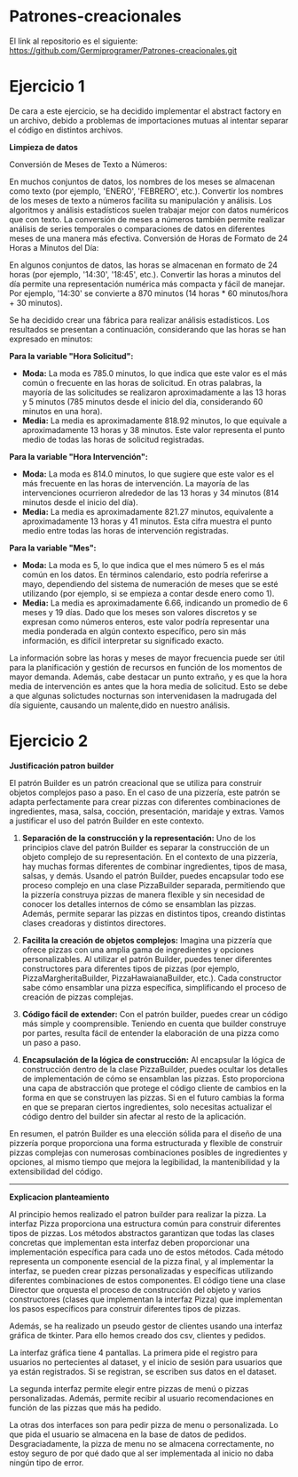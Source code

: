 # Patrones-creacionales

El link al repositorio es el siguiente: https://github.com/Germiprogramer/Patrones-creacionales.git

# Ejercicio 1

De cara a este ejercicio, se ha decidido implementar el abstract factory en un archivo, debido a problemas de importaciones mutuas al intentar separar el código en distintos archivos.

**Limpieza de datos**

Conversión de Meses de Texto a Números:

En muchos conjuntos de datos, los nombres de los meses se almacenan como texto (por ejemplo, 'ENERO', 'FEBRERO', etc.).
Convertir los nombres de los meses de texto a números facilita su manipulación y análisis. Los algoritmos y análisis estadísticos suelen trabajar mejor con datos numéricos que con texto.
La conversión de meses a números también permite realizar análisis de series temporales o comparaciones de datos en diferentes meses de una manera más efectiva.
Conversión de Horas de Formato de 24 Horas a Minutos del Día:

En algunos conjuntos de datos, las horas se almacenan en formato de 24 horas (por ejemplo, '14:30', '18:45', etc.).
Convertir las horas a minutos del día permite una representación numérica más compacta y fácil de manejar. Por ejemplo, '14:30' se convierte a 870 minutos (14 horas * 60 minutos/hora + 30 minutos).

Se ha decidido crear una fábrica para realizar análisis estadísticos. Los resultados se presentan a continuación, considerando que las horas se han expresado en minutos:

**Para la variable "Hora Solicitud":**
- **Moda:** La moda es 785.0 minutos, lo que indica que este valor es el más común o frecuente en las horas de solicitud. En otras palabras, la mayoría de las solicitudes se realizaron aproximadamente a las 13 horas y 5 minutos (785 minutos desde el inicio del día, considerando 60 minutos en una hora).
- **Media:** La media es aproximadamente 818.92 minutos, lo que equivale a aproximadamente 13 horas y 38 minutos. Este valor representa el punto medio de todas las horas de solicitud registradas.

**Para la variable "Hora Intervención":**
- **Moda:** La moda es 814.0 minutos, lo que sugiere que este valor es el más frecuente en las horas de intervención. La mayoría de las intervenciones ocurrieron alrededor de las 13 horas y 34 minutos (814 minutos desde el inicio del día).
- **Media:** La media es aproximadamente 821.27 minutos, equivalente a aproximadamente 13 horas y 41 minutos. Esta cifra muestra el punto medio entre todas las horas de intervención registradas.

**Para la variable "Mes":**
- **Moda:** La moda es 5, lo que indica que el mes número 5 es el más común en los datos. En términos calendario, esto podría referirse a mayo, dependiendo del sistema de numeración de meses que se esté utilizando (por ejemplo, si se empieza a contar desde enero como 1).
- **Media:** La media es aproximadamente 6.66, indicando un promedio de 6 meses y 19 días. Dado que los meses son valores discretos y se expresan como números enteros, este valor podría representar una media ponderada en algún contexto específico, pero sin más información, es difícil interpretar su significado exacto.

La información sobre las horas y meses de mayor frecuencia puede ser útil para la planificación y gestión de recursos en función de los momentos de mayor demanda. Además, cabe destacar un punto extraño, y es que la hora media de intervención es antes que la hora media de solicitud. Esto se debe a que algunas solictudes nocturnas son intervenidasen la madrugada del día siguiente, causando un malente,dido en nuestro análisis.

# Ejercicio 2

**Justificación patron builder**

El patrón Builder es un patrón creacional que se utiliza para construir objetos complejos paso a paso. En el caso de una pizzería, este patrón se adapta perfectamente para crear pizzas con diferentes combinaciones de ingredientes, masa, salsa, cocción, presentación, maridaje y extras. Vamos a justificar el uso del patrón Builder en este contexto.

1. **Separación de la construcción y la representación:** Uno de los principios clave del patrón Builder es separar la construcción de un objeto complejo de su representación. En el contexto de una pizzería, hay muchas formas diferentes de combinar ingredientes, tipos de masa, salsas, y demás. Usando el patrón Builder, puedes encapsular todo ese proceso complejo en una clase PizzaBuilder separada, permitiendo que la pizzería construya pizzas de manera flexible y sin necesidad de conocer los detalles internos de cómo se ensamblan las pizzas. Además, permite separar las pizzas en distintos tipos, creando distintas clases creadoras y distintos directores.

2. **Facilita la creación de objetos complejos:** Imagina una pizzería que ofrece pizzas con una amplia gama de ingredientes y opciones personalizables. Al utilizar el patrón Builder, puedes tener diferentes constructores para diferentes tipos de pizzas (por ejemplo, PizzaMargheritaBuilder, PizzaHawaianaBuilder, etc.). Cada constructor sabe cómo ensamblar una pizza específica, simplificando el proceso de creación de pizzas complejas.

3. **Código fácil de extender:** Con el patrón builder, puedes crear un código más simple y coomprensible. Teniendo en cuenta que builder construye por partes, resulta fácil de entender la elaboración de una pizza como un paso a paso.

4. **Encapsulación de la lógica de construcción:** Al encapsular la lógica de construcción dentro de la clase PizzaBuilder, puedes ocultar los detalles de implementación de cómo se ensamblan las pizzas. Esto proporciona una capa de abstracción que protege el código cliente de cambios en la forma en que se construyen las pizzas. Si en el futuro cambias la forma en que se preparan ciertos ingredientes, solo necesitas actualizar el código dentro del builder sin afectar al resto de la aplicación.

En resumen, el patrón Builder es una elección sólida para el diseño de una pizzería porque proporciona una forma estructurada y flexible de construir pizzas complejas con numerosas combinaciones posibles de ingredientes y opciones, al mismo tiempo que mejora la legibilidad, la mantenibilidad y la extensibilidad del código.

___________________________________________________________________________________________________________________________________________________________________
**Explicacion planteamiento**

Al principio hemos realizado el patron builder para realizar la pizza. La interfaz Pizza proporciona una estructura común para construir diferentes tipos de pizzas. Los métodos abstractos garantizan que todas las clases concretas que implementan esta interfaz deben proporcionar una implementación específica para cada uno de estos métodos. Cada método representa un componente esencial de la pizza final, y al implementar la interfaz, se pueden crear pizzas personalizadas y específicas utilizando diferentes combinaciones de estos componentes. El código tiene una clase Director que orquesta el proceso de construcción del objeto y varios constructores (clases que implementan la interfaz Pizza) que implementan los pasos específicos para construir diferentes tipos de pizzas.

Además, se ha realizado un pseudo gestor de clientes usando una interfaz gráfica de tkinter. Para ello hemos creado dos csv, clientes y pedidos. 

La interfaz gráfica tiene 4 pantallas. La primera pide el registro para usuarios no pertecientes al dataset, y el inicio de sesión para usuarios que ya están registrados. Si se registran, se escriben sus datos en el dataset.

La segunda interfaz permite elegir entre pizzas de menú o pizzas personalizadas. Además, permite recibir al usuario recomendaciones en función de las pizzas que más ha pedido. 

La otras dos interfaces son para pedir pizza de menu o personalizada. Lo que pida el usuario se almacena en la base de datos de pedidos. Desgraciadamente, la pizza de menu no se almacena correctamente, no estoy seguro de por qué dado que al ser implementada al inicio no daba ningún tipo de error.
